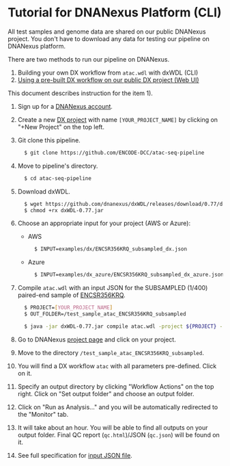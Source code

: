 Tutorial for DNANexus Platform (CLI)
====================================

All test samples and genome data are shared on our public DNANexus project. You don't have to download any data for testing our pipeline on DNANexus platform.

There are two methods to run our pipeline on DNANexus.

1) Building your own DX workflow from `atac.wdl` with dxWDL (CLI)
2) [Using a pre-built DX workflow on our public DX project (Web UI)](tutorial_dx_web.md)

This document describes instruction for the item 1).

1. Sign up for a [DNANexus account](https://platform.dnanexus.com/register).

2. Create a new [DX project](https://platform.dnanexus.com/projects) with name `[YOUR_PROJECT_NAME]` by clicking on "+New Project" on the top left.

3. Git clone this pipeline.
    ```bash
      $ git clone https://github.com/ENCODE-DCC/atac-seq-pipeline
    ```

4. Move to pipeline's directory.
    ```bash
      $ cd atac-seq-pipeline
    ```

5. Download dxWDL.
    ```bash
      $ wget https://github.com/dnanexus/dxWDL/releases/download/0.77/dxWDL-0.77.jar
      $ chmod +rx dxWDL-0.77.jar
    ```

6. Choose an appropriate input for your project (AWS or Azure):
    * AWS
      ```bash
        $ INPUT=examples/dx/ENCSR356KRQ_subsampled_dx.json
      ```
    * Azure
      ```bash
        $ INPUT=examples/dx_azure/ENCSR356KRQ_subsampled_dx_azure.json
      ```

7. Compile `atac.wdl` with an input JSON for the SUBSAMPLED (1/400) paired-end sample of [ENCSR356KRQ](https://www.encodeproject.org/experiments/ENCSR356KRQ/).
    ```bash
      $ PROJECT=[YOUR_PROJECT_NAME]
      $ OUT_FOLDER=/test_sample_atac_ENCSR356KRQ_subsampled

      $ java -jar dxWDL-0.77.jar compile atac.wdl -project ${PROJECT} -f -folder ${OUT_FOLDER} -defaults ${INPUT} -extras workflow_opts/docker.json
    ```

8. Go to DNANexus [project page](https://platform.dnanexus.com/projects) and click on your project.

9. Move to the directory `/test_sample_atac_ENCSR356KRQ_subsampled`.

10. You will find a DX workflow `atac` with all parameters pre-defined. Click on it. 

11. Specify an output directory by clicking "Workflow Actions" on the top right. Click on "Set output folder" and choose an output folder.

12. Click on "Run as Analysis..." and you will be automatically redirected to the "Monitor" tab.

13. It will take about an hour. You will be able to find all outputs on your output folder. Final QC report (`qc.html`)/JSON (`qc.json`) will be found on it.

14. See full specification for [input JSON file](input.md).
